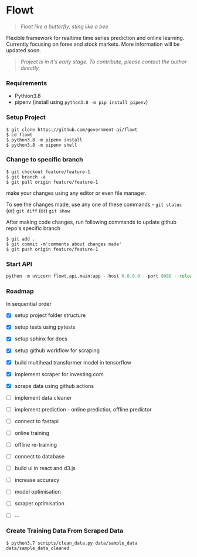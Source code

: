 # Flowt


> *Float like a butterfly, sting like a bee*

Flexible framework for realtime time series prediction and online learning. Currently focusing on forex and stock markets.
More information will be updated soon.

> *Project is in it's early stage. To contribute, please contact the author directly.*

### Requirements

- Pythion3.8
- pipenv (install using `python3.8 -m pip install pipenv`)

### Setup Project

```shell
$ git clone https://github.com/government-ai/flowt
$ cd flowt
$ python3.8 -m pipenv install
$ python3.8 -m pipenv shell
```

### Change to specific branch

```shell
$ git checkout feature/feature-1
$ git branch -a
$ git pull origin feature/feature-1
```
make your changes using any editor or even file manager.

To see the changes made, use any one of these commands  - `git status` (or) `git diff` (or) `git show`

After making code changes, run following commands to update
github repo's specific branch
```shell
$ git add .
$ git commit -m'comments about changes made'
$ git push origin feature/feature-1
```


### Start API

```python
python -m uvicorn flowt.api.main:app --host 0.0.0.0 --port 8088 --reload
```

### Roadmap

In sequential order

- [x] setup project folder structure
- [x] setup tests using pytests
- [x] setup sphinx for docs
- [x] setup github workflow for scraping
- [x] build multihead transformer model in tensorflow
- [x] implement scraper for investing.com
- [x] scrape data using github actions
- [ ] implement data cleaner
- [ ] implement prediction - online predictior, offline predictor
- [ ] connect to fastapi
- [ ] online training
- [ ] offline re-training
- [ ] connect to database
- [ ] build ui in react and d3.js
- [ ] increase accuracy
- [ ] model optimisation
- [ ] scraper optimisation
- [ ] ...


### Create Training Data From Scraped Data

```shell
$ python3.7 scripts/clean_data.py data/sample_data data/sample_data_cleaned
```